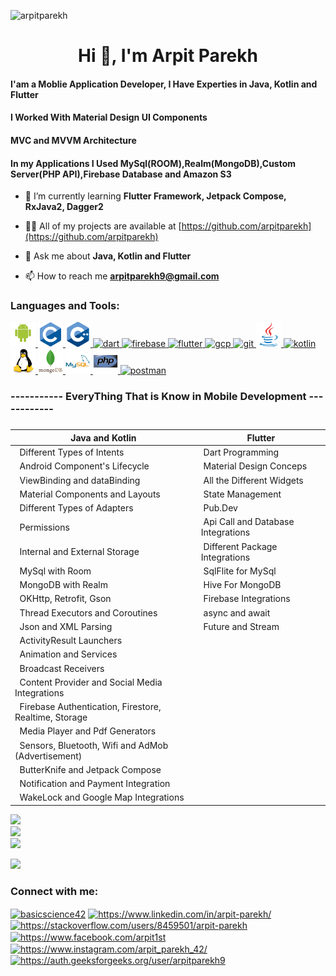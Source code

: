 <p align="left"> <img src="https://komarev.com/ghpvc/?username=arpitparekh&label=Profile%20views&color=0e75b6&style=flat" alt="arpitparekh" /> </p>

<h1 align="center">Hi 👋, I'm Arpit Parekh</h1>
<h4>I'am a Moblie Application Developer, I Have Experties in Java, Kotlin and Flutter</h4>
<h4>I Worked With Material Design UI Components</h4>
<h4>MVC and MVVM Architecture</h4>
<h4>In my Applications I Used MySql(ROOM),Realm(MongoDB),Custom Server(PHP API),Firebase Database and Amazon S3</h4>

- 🌱 I’m currently learning **Flutter Framework, Jetpack Compose, RxJava2, Dagger2**

- 👨‍💻 All of my projects are available at [https://github.com/arpitparekh](https://github.com/arpitparekh)

- 💬 Ask me about **Java, Kotlin and Flutter**

- 📫 How to reach me **arpitparekh9@gmail.com**

<h3 align="left">Languages and Tools:</h3>
<p align="left"> <a href="https://developer.android.com" target="_blank" rel="noreferrer"> <img src="https://raw.githubusercontent.com/devicons/devicon/master/icons/android/android-original-wordmark.svg" alt="android" width="40" height="40"/> </a> <a href="https://www.cprogramming.com/" target="_blank" rel="noreferrer"> <img src="https://raw.githubusercontent.com/devicons/devicon/master/icons/c/c-original.svg" alt="c" width="40" height="40"/> </a> <a href="https://www.w3schools.com/cpp/" target="_blank" rel="noreferrer"> <img src="https://raw.githubusercontent.com/devicons/devicon/master/icons/cplusplus/cplusplus-original.svg" alt="cplusplus" width="40" height="40"/> </a> <a href="https://dart.dev" target="_blank" rel="noreferrer"> <img src="https://www.vectorlogo.zone/logos/dartlang/dartlang-icon.svg" alt="dart" width="40" height="40"/> </a> <a href="https://firebase.google.com/" target="_blank" rel="noreferrer"> <img src="https://www.vectorlogo.zone/logos/firebase/firebase-icon.svg" alt="firebase" width="40" height="40"/> </a> <a href="https://flutter.dev" target="_blank" rel="noreferrer"> <img src="https://www.vectorlogo.zone/logos/flutterio/flutterio-icon.svg" alt="flutter" width="40" height="40"/> </a> <a href="https://cloud.google.com" target="_blank" rel="noreferrer"> <img src="https://www.vectorlogo.zone/logos/google_cloud/google_cloud-icon.svg" alt="gcp" width="40" height="40"/> </a> <a href="https://git-scm.com/" target="_blank" rel="noreferrer"> <img src="https://www.vectorlogo.zone/logos/git-scm/git-scm-icon.svg" alt="git" width="40" height="40"/> </a> <a href="https://www.java.com" target="_blank" rel="noreferrer"> <img src="https://raw.githubusercontent.com/devicons/devicon/master/icons/java/java-original.svg" alt="java" width="40" height="40"/> </a> <a href="https://kotlinlang.org" target="_blank" rel="noreferrer"> <img src="https://www.vectorlogo.zone/logos/kotlinlang/kotlinlang-icon.svg" alt="kotlin" width="40" height="40"/> </a> <a href="https://www.linux.org/" target="_blank" rel="noreferrer"> <img src="https://raw.githubusercontent.com/devicons/devicon/master/icons/linux/linux-original.svg" alt="linux" width="40" height="40"/> </a> <a href="https://www.mongodb.com/" target="_blank" rel="noreferrer"> <img src="https://raw.githubusercontent.com/devicons/devicon/master/icons/mongodb/mongodb-original-wordmark.svg" alt="mongodb" width="40" height="40"/> </a> <a href="https://www.mysql.com/" target="_blank" rel="noreferrer"> <img src="https://raw.githubusercontent.com/devicons/devicon/master/icons/mysql/mysql-original-wordmark.svg" alt="mysql" width="40" height="40"/> </a> <a href="https://www.php.net" target="_blank" rel="noreferrer"> <img src="https://raw.githubusercontent.com/devicons/devicon/master/icons/php/php-original.svg" alt="php" width="40" height="40"/> </a> <a href="https://postman.com" target="_blank" rel="noreferrer"> <img src="https://www.vectorlogo.zone/logos/getpostman/getpostman-icon.svg" alt="postman" width="40" height="40"/> </a> </p>

<h3>----------- EveryThing That is Know in Mobile Development ------------</h3>
<h3></h3>
	<table class="demo">
	<thead>
	<tr>
		<th>Java and Kotlin</th>
		<th>Flutter</th>
	</tr>
	</thead>
	<tbody>
	<tr>
		<td>&nbsp; Different Types of Intents</td>
		<td>&nbsp;Dart Programming</td>
	</tr>
	<tr>
		<td>&nbsp; Android Component's Lifecycle</td>
		<td>&nbsp;Material Design Conceps</td>
	</tr>
	<tr>
		<td>&nbsp; ViewBinding and dataBinding</td>
		<td>&nbsp;All the Different Widgets&nbsp;</td>
	</tr>
	<tr>
		<td>&nbsp; Material Components and Layouts</td>
		<td>&nbsp;State Management</td>
	</tr>
	<tr>
		<td>&nbsp; Different Types of Adapters</td>
		<td>&nbsp;Pub.Dev&nbsp;</td>
	</tr>
	<tr>
		<td>&nbsp; Permissions</td>
		<td>&nbsp;Api Call and Database Integrations&nbsp;</td>
	</tr>
	<tr>
		<td>&nbsp; Internal and External Storage</td>
		<td>&nbsp;Different Package Integrations&nbsp;</td>
	</tr>
	<tr>
		<td>&nbsp; MySql with Room</td>
		<td>&nbsp;SqlFlite for MySql</td>
	</tr>
	<tr>
		<td>&nbsp; MongoDB with Realm</td>
		<td>&nbsp;Hive For MongoDB</td>
	</tr>
	<tr>
		<td>&nbsp; OKHttp, Retrofit, Gson</td>
		<td>&nbsp;Firebase Integrations</td>
	</tr>
	<tr>
		<td>&nbsp; Thread Executors and Coroutines&nbsp;</td>
		<td>&nbsp;async and await</td>
	</tr>
	<tr>
		<td>&nbsp; Json and XML Parsing</td>
		<td>&nbsp;Future and Stream</td>
	</tr>
	<tr>
		<td>&nbsp; ActivityResult Launchers</td>
		<td>&nbsp;</td>
	</tr>
	<tr>
		<td>&nbsp; Animation and Services</td>
		<td>&nbsp;</td>
	</tr>
	<tr>
		<td>&nbsp; Broadcast Receivers</td>
		<td>&nbsp;</td>
	</tr>
	<tr>
		<td>&nbsp; Content Provider and Social Media Integrations</td>
		<td>&nbsp;</td>
	</tr>
	<tr>
		<td>&nbsp; Firebase Authentication, Firestore, Realtime, Storage</td>
		<td>&nbsp;</td>
	</tr>
	<tr>
		<td>&nbsp; Media Player and Pdf Generators</td>
		<td>&nbsp;</td>
	</tr>
	<tr>
		<td>&nbsp; Sensors, Bluetooth, Wifi and AdMob (Advertisement)</td>
		<td>&nbsp;</td>
	</tr>
	<tr>
		<td>&nbsp; ButterKnife and Jetpack Compose</td>
		<td>&nbsp;</td>
	</tr>
	<tr>
		<td>&nbsp; Notification and Payment Integration</td>
		<td>&nbsp;</td>
	</tr>
	<tr>
		<td>&nbsp; WakeLock and Google Map Integrations</td>
		<td>&nbsp;</td>
	</tr>
	<tbody>
</table>

![](https://github-readme-stats.vercel.app/api?username=arpitparekh&theme=light&hide_border=true&include_all_commits=true&count_private=true)<br/>
![](https://github-readme-streak-stats.herokuapp.com/?user=arpitparekh&theme=light&hide_border=true)<br/>
![](https://github-readme-stats.vercel.app/api/top-langs/?username=arpitparekh&theme=light&hide_border=true&include_all_commits=true&count_private=true&layout=compact)

![](https://quotes-github-readme.vercel.app/api?type=horizontal&theme=light)

<h3 align="left">Connect with me:</h3>
<p align="left">
<a href="https://twitter.com/basicscience42" target="blank"><img align="center" src="https://raw.githubusercontent.com/rahuldkjain/github-profile-readme-generator/master/src/images/icons/Social/twitter.svg" alt="basicscience42" height="30" width="40" /></a>
<a href="https://linkedin.com/in/https://www.linkedin.com/in/arpit-parekh/" target="blank"><img align="center" src="https://raw.githubusercontent.com/rahuldkjain/github-profile-readme-generator/master/src/images/icons/Social/linked-in-alt.svg" alt="https://www.linkedin.com/in/arpit-parekh/" height="30" width="40" /></a>
<a href="https://stackoverflow.com/users/https://stackoverflow.com/users/8459501/arpit-parekh" target="blank"><img align="center" src="https://raw.githubusercontent.com/rahuldkjain/github-profile-readme-generator/master/src/images/icons/Social/stack-overflow.svg" alt="https://stackoverflow.com/users/8459501/arpit-parekh" height="30" width="40" /></a>
<a href="https://fb.com/https://www.facebook.com/arpit1st" target="blank"><img align="center" src="https://raw.githubusercontent.com/rahuldkjain/github-profile-readme-generator/master/src/images/icons/Social/facebook.svg" alt="https://www.facebook.com/arpit1st" height="30" width="40" /></a>
<a href="https://instagram.com/https://www.instagram.com/arpit_parekh_42/" target="blank"><img align="center" src="https://raw.githubusercontent.com/rahuldkjain/github-profile-readme-generator/master/src/images/icons/Social/instagram.svg" alt="https://www.instagram.com/arpit_parekh_42/" height="30" width="40" /></a>
<a href="https://auth.geeksforgeeks.org/user/https://auth.geeksforgeeks.org/user/arpitparekh9" target="blank"><img align="center" src="https://raw.githubusercontent.com/rahuldkjain/github-profile-readme-generator/master/src/images/icons/Social/geeks-for-geeks.svg" alt="https://auth.geeksforgeeks.org/user/arpitparekh9" height="30" width="40" /></a>
</p>
